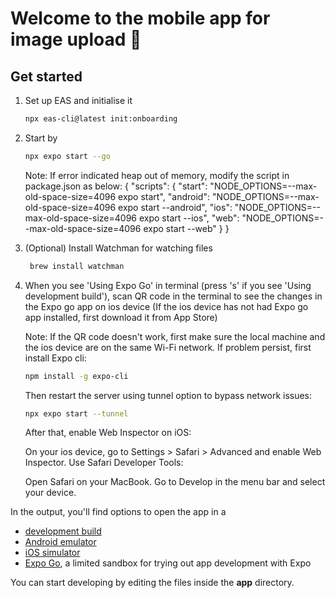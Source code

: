 # Welcome to the mobile app for image upload 👋

## Get started

1. Set up EAS and initialise it

   ```bash
   npx eas-cli@latest init:onboarding
   ```

2. Start by

   ```bash
   npx expo start --go
   ```

   Note: If error indicated heap out of memory, modify the script in package.json as below:
   {
   "scripts": {
   "start": "NODE_OPTIONS=--max-old-space-size=4096 expo start",
   "android": "NODE_OPTIONS=--max-old-space-size=4096 expo start --android",
   "ios": "NODE_OPTIONS=--max-old-space-size=4096 expo start --ios",
   "web": "NODE_OPTIONS=--max-old-space-size=4096 expo start --web"
   }
   }

3. (Optional) Install Watchman for watching files

   ```bash
    brew install watchman
   ```

4. When you see 'Using Expo Go' in terminal (press 's' if you see 'Using development build'), scan QR code in the terminal to see the changes in the Expo go app on ios device (If the ios device has not had Expo go app installed, first download it from App Store)

   Note: If the QR code doesn't work, first make sure the local machine and the ios device are on the same Wi-Fi network. If problem persist, first install Expo cli:

   ```bash
   npm install -g expo-cli
   ```

   Then restart the server using tunnel option to bypass network issues:

   ```bash
   npx expo start --tunnel
   ```

   After that, enable Web Inspector on iOS:

   On your ios device, go to Settings > Safari > Advanced and enable Web Inspector.
   Use Safari Developer Tools:

   Open Safari on your MacBook.
   Go to Develop in the menu bar and select your device.

In the output, you'll find options to open the app in a

- [development build](https://docs.expo.dev/develop/development-builds/introduction/)
- [Android emulator](https://docs.expo.dev/workflow/android-studio-emulator/)
- [iOS simulator](https://docs.expo.dev/workflow/ios-simulator/)
- [Expo Go](https://expo.dev/go), a limited sandbox for trying out app development with Expo

You can start developing by editing the files inside the **app** directory.
